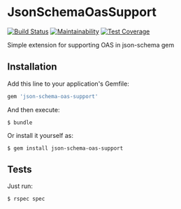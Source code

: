 # JsonSchemaOasSupport

[![Build Status](https://travis-ci.org/myxaluch/json-schema-oas-support.svg?branch=master)](https://travis-ci.org/myxaluch/json-schema-oas-support)
[![Maintainability](https://api.codeclimate.com/v1/badges/ee6b875e61593afacec8/maintainability)](https://codeclimate.com/github/myxaluch/json-schema-oas-support/maintainability)
[![Test Coverage](https://api.codeclimate.com/v1/badges/ee6b875e61593afacec8/test_coverage)](https://codeclimate.com/github/myxaluch/json-schema-oas-support/test_coverage)

Simple extension for supporting OAS in json-schema gem

## Installation

Add this line to your application's Gemfile:

```ruby
gem 'json-schema-oas-support'
```

And then execute:

    $ bundle

Or install it yourself as:

    $ gem install json-schema-oas-support


## Tests

Just run:

    $ rspec spec
